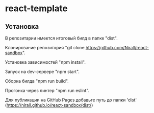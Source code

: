 # react-template

## Установка

В репозитарии имеется итоговый билд в папке "dist".

Клонирование репозитория "git clone https://github.com/Nirall/react-sandbox".

Установка зависимостей "npm install".

Запуск на dev-сервере "npm start".

Сборка билда "npm run build".

Прогонка через линтер "npm run eslint".

Для публикации на GitHub Pages добавьте путь до папки 'dist' (https://nirall.github.io/react-sandbox/dist/)
